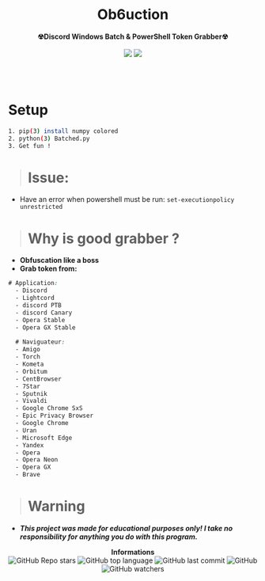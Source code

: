 <h1 align="center">Ob6uction</h1>
<p align='center'>
    <b> ☢Discord Windows Batch & PowerShell Token Grabber☢ </b><br>
    <br>
    <img src='https://user-images.githubusercontent.com/80784394/135722466-37be9750-85b1-43a2-85ba-287a46b446fb.png'>
    <img src='https://user-images.githubusercontent.com/80784394/135722647-492c891f-3255-4dcb-91d1-f32b23361def.png'>
    </p>
<br><br>
    
# Setup

```sh
1. pip(3) install numpy colored
2. python(3) Batched.py
3. Get fun !
``` 

> # Issue:

* Have an error when powershell must be run: `set-executionpolicy unrestricted`


> # Why is good grabber ?
* **Obfuscation like a boss**
* **Grab token from:**
```css
# Application:
  - Discord
  - Lightcord
  - discord PTB
  - discord Canary
  - Opera Stable
  - Opera GX Stable
  
  # Naviguateur:
  - Amigo
  - Torch
  - Kometa
  - Orbitum
  - CentBrowser
  - 7Star
  - Sputnik
  - Vivaldi
  - Google Chrome SxS
  - Epic Privacy Browser
  - Google Chrome
  - Uran
  - Microsoft Edge
  - Yandex
  - Opera 
  - Opera Neon
  - Opera GX
  - Brave
 ```
 > # Warning
* ***This project was made for educational purposes only! I take no responsibility for anything you do with this program.***

<p align="center"> 
    <b>Informations</b><br>
    <img alt="GitHub Repo stars" src="https://img.shields.io/github/stars/Its-Vichy/Batched-Grabber?style=social">
    <img alt="GitHub top language" src="https://img.shields.io/github/languages/top/Its-Vichy/Batched-Grabber">
    <img alt="GitHub last commit" src="https://img.shields.io/github/last-commit/Its-Vichy/Batched-Grabber">
    <img alt="GitHub" src="https://img.shields.io/github/license/Its-Vichy/Batched-Grabber">
    <img alt="GitHub watchers" src="https://img.shields.io/github/watchers/Its-Vichy/Batched-Grabber?style=social">
</p>

